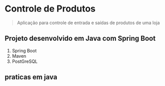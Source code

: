 # Controle de Produtos
> Aplicação para controle de entrada e saídas de produtos de uma loja
## Projeto desenvolvido em Java com Spring Boot
1. Spring Boot
2. Maven
3. PostGreSQL 
## praticas em java